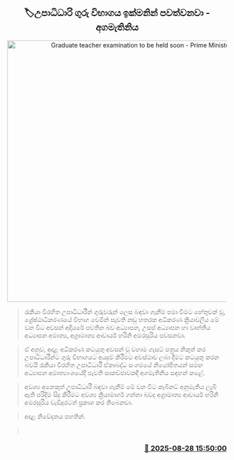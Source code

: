 <p align='center'><b><h2 align='center' title='Graduate teacher examination to be held soon - Prime Minister'>🏷උපාධිධාරි ගුරු විභාගය ඉක්මනින් පවත්වනවා - අගමැතිනිය</h2></b></p>
<p align='center'><img src='https://helakuru.sgp1.cdn.digitaloceanspaces.com/esana/images/lib/harini-edu-uop.jpg' width='600' alt='Graduate teacher examination to be held soon - Prime Minister'></p>

> රැකියා විරහිත උපාධිධාරීන් ගුරුවරුන් ලෙස බඳවා ගැනීම පමා වීමට හේතුවක් වූ, ශ්‍රේෂ්ඨාධිකරණයේ විභාග වෙමින් පැවති නඩු හතරක අධිකරණ ක්‍රියාවලිය මේ වන විට අවසන් අදියරේ පවතින බව අධ්‍යාපන, උසස් අධ්‍යාපන හා වෘත්තීය අධ්‍යාපන අමාත්‍ය, අග්‍රාමාත්‍ය ආචාර්ය හරිනි අමරසූරිය පවසනවා.

> ඒ අනුව, අදාළ අධිකරණ කටයුතු අවසන් වූ වහාම ගැසට් පත්‍රය නිකුත් කර උපාධිධාරීන්ට ගුරු විභාගයට අයදුම් කිරීමට අවස්ථාව ලබා දීමට කටයුතු කරන බවයි රැකියා විරහිත උපාධිධාරී ඒකාබද්ධ සංගමයේ නියෝජිතයන් සමඟ අධ්‍යාපන අමාත්‍යාංශයේදී පැවති සාකච්ඡාවකදී අගමැතිනිය සඳහන් කළේ.

> අවශ්‍ය අනෙකුත් උපාධිධාරී බඳවා ගැනීම් මේ වන විට කැබිනට් අනුමැතිය ලැබී ඇති පරිදිම සිදු කිරීමට අවශ්‍ය ක්‍රියාමාර්ග ගන්නා බවද අග්‍රාමාත්‍ය ආචාර්ය හරිනි අමරසූරිය වැඩිදුරටත් ප්‍රකාශ කර තිබෙනවා.

> අදාළ නිවේදනය පහතින්.

>  



<h3 align='right'><a href='https://www.helakuru.lk/esana/p/113160/'>📅 2025-08-28 15:50:00</a></h3>
